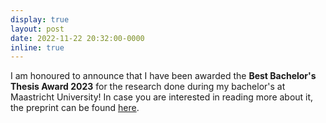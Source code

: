 ```yaml
---
display: true
layout: post
date: 2022-11-22 20:32:00-0000
inline: true
---
```


I am honoured to announce that I have been awarded the **Best Bachelor's Thesis Award 2023** for the research done during my 
bachelor's at Maastricht University! In case you are interested in reading more about it, the preprint can be found [here](./assets/pdf/bsc_thesis.pdf).